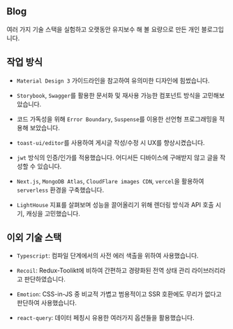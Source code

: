 ## Blog

여러 가지 기술 스택을 실험하고 오랫동안 유지보수 해 볼 요량으로 만든 개인 블로그입니다.

## 작업 방식

* `Material Design 3` 가이드라인을 참고하여 유의미한 디자인에 힘썼습니다.

* `Storybook`, `Swagger`를 활용한 문서화 및 재사용 가능한 컴포넌트 방식을 고민해보았습니다.

* 코드 가독성을 위해 `Error Boundary`, `Suspense`를 이용한 선언형 프로그래밍을 적용해 보았습니다.

* `toast-ui/editor`를 사용하여 게시글 작성/수정 시 UX를 향상시켰습니다.

* `jwt` 방식의 인증/인가를 적용했습니다. 어디서든 디바이스에 구애받지 않고 글을 작성할 수 있습니다.

* `Next.js`, `MongoDB Atlas`, `CloudFlare images CDN`, `vercel`을 활용하여 `serverless` 환경을 구축했습니다.

* `LightHouse` 지표를 살펴보며 성능을 끌어올리기 위해 렌더링 방식과 API 호출 시기, 캐싱을 고민했습니다.

## 이외 기술 스택

* `Typescript`: 컴파일 단계에서의 사전 에러 색출을 위하여 사용했습니다. 

* `Recoil`: Redux-Toolikt에 비하여 간편하고 경량화된 전역 상태 관리 라이브러리라고 판단하였습니다.

* `Emotion`: CSS-in-JS 중 비교적 가볍고 범용적이고 SSR 호환에도 무리가 없다고 판단하여 사용했습니다.

* `react-query`: 데이터 페칭시 유용한 여러가지 옵션들을 활용했습니다.


